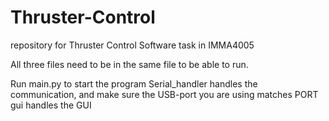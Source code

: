 # Thruster-Control
repository for Thruster Control Software task in IMMA4005

All three files need to be in the same file to be able to run.

Run main.py to start the program
Serial_handler handles the communication, and make sure the USB-port you are using matches PORT
gui handles the GUI